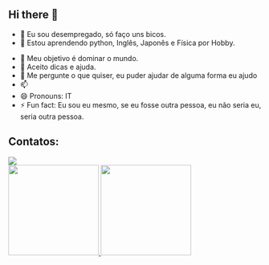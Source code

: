 ## Hi there 👋

- 🔭 Eu sou desempregado, só faço uns bicos.
- 🌱 Estou aprendendo python, Inglês, Japonês e Física por Hobby.

<link rel="stylesheet" type='text/css' href="https://cdn.jsdelivr.net/gh/devicons/devicon@latest/devicon.min.css" />

- 👯 Meu objetivo é dominar o mundo. 
- 🤔 Aceito dicas e ajuda. 
- 💬 Me pergunte o que quiser, eu puder ajudar de alguma forma eu ajudo 
- 📫  
- 😄 Pronouns: IT
- ⚡ Fun fact: Eu sou eu mesmo, se eu fosse outra pessoa, eu não seria eu, seria outra pessoa.

## Contatos:

<div>
<a href="https://instagram.com/flepps_murilo" target="_blank"><img loading="lazy" src="https://img.shields.io/badge/-Instagram-%23E4405F?style=for-the-badge&logo=instagram&logoColor=white" target="_blank"></a>  
</div>

<div>
<a href="https://github.com/seu-usuário-aqui">
<img loading="lazy" height="180em" src="https://github-readme-stats.vercel.app/api/top-langs/?username=FleppSs&layout=compact&langs_count=7&theme=dracula"/>
<img loading="lazy" height="180em" src="https://github-readme-stats.vercel.app/api?username=FleppSs&show_icons=true&theme=dracula&include_all_commits=true&count_private=true"/>
</div>


